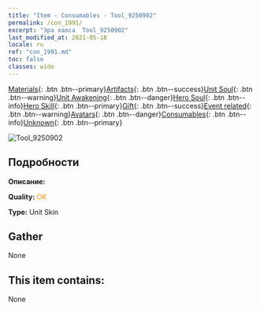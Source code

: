 ```yaml
---
title: "Item - Consumables - Tool_9250902"
permalink: /con_1991/
excerpt: "Эра хаоса  Tool_9250902"
last_modified_at: 2021-05-18
locale: ru
ref: "con_1991.md"
toc: false
classes: wide
---
```

 [Materials](/ItemsRU/){: .btn .btn--primary}[Artifacts](/ItemsRU/Artifacts/){: .btn .btn--success}[Unit Soul](/ItemsRU/UnitSoul/){: .btn .btn--warning}[Unit Awakening](/ItemsRU/UnitAwakening/){: .btn .btn--danger}[Hero Soul](/ItemsRU/HeroSoul/){: .btn .btn--info}[Hero Skill](/ItemsRU/HeroSkill/){: .btn .btn--primary}[Gift](/ItemsRU/Gift/){: .btn .btn--success}[Event related](/ItemsRU/Events/){: .btn .btn--warning}[Avatars](/ItemsRU/Avatars/){: .btn .btn--danger}[Consumables](/ItemsRU/Consumables/){: .btn .btn--info}[Unknown](/ItemsRU/Unknown/){: .btn .btn--primary}

 ![Tool_9250902](/images/u/ti_yanmopifu.jpg)

## Подробности
 **Описание:** 

 **Quality:** <span style="color: #FF8C00">OK</span>

 **Type:** Unit Skin

## Gather

  None

## This item contains:

  None

